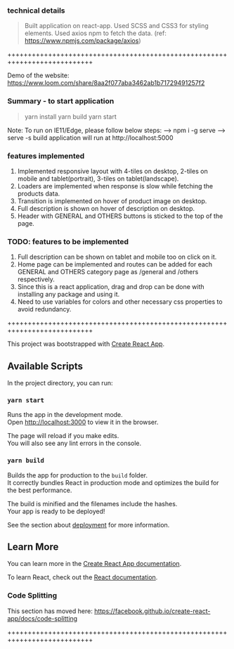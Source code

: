 ### technical details
> Built application on react-app.
> Used SCSS and CSS3 for styling elements.
> Used axios npm to fetch the data. (ref: https://www.npmjs.com/package/axios)

+++++++++++++++++++++++++++++++++++++++++++++++++++++++++++++++++++++++++++

Demo of the website: https://www.loom.com/share/8aa2f077aba3462ab1b71729491257f2

### Summary - to start application
> yarn install
> yarn build
> yarn start 

Note: To run on IE11/Edge, please follow below steps: 
--> npm i -g serve
--> serve -s build
application will run at http://localhost:5000

### features implemented
1. Implemented responsive layout with 4-tiles on desktop, 2-tiles on mobile and tablet(portrait), 3-tiles on tablet(landscape).
2. Loaders are implemented when response is slow while fetching the products data.
3. Transition is implemented on hover of product image on desktop.
4. Full description is shown on hover of description on desktop.
5. Header with GENERAL and OTHERS buttons is sticked to the top of the page.

### TODO: features to be implemented
1. Full description can be shown on tablet and mobile too on click on it.
2. Home page can be implemented and routes can be added for each GENERAL and OTHERS category page as /general and /others respectively.
3. Since this is a react application, drag and drop can be done with installing any package and using it.
4. Need to use variables for colors and other necessary css properties to avoid redundancy.

+++++++++++++++++++++++++++++++++++++++++++++++++++++++++++++++++++++++++++

This project was bootstrapped with [Create React App](https://github.com/facebook/create-react-app).

## Available Scripts

In the project directory, you can run:

### `yarn start`

Runs the app in the development mode.<br />
Open [http://localhost:3000](http://localhost:3000) to view it in the browser.

The page will reload if you make edits.<br />
You will also see any lint errors in the console.

### `yarn build`

Builds the app for production to the `build` folder.<br />
It correctly bundles React in production mode and optimizes the build for the best performance.

The build is minified and the filenames include the hashes.<br />
Your app is ready to be deployed!

See the section about [deployment](https://facebook.github.io/create-react-app/docs/deployment) for more information.

## Learn More

You can learn more in the [Create React App documentation](https://facebook.github.io/create-react-app/docs/getting-started).

To learn React, check out the [React documentation](https://reactjs.org/).

### Code Splitting

This section has moved here: https://facebook.github.io/create-react-app/docs/code-splitting

+++++++++++++++++++++++++++++++++++++++++++++++++++++++++++++++++++++++++++
